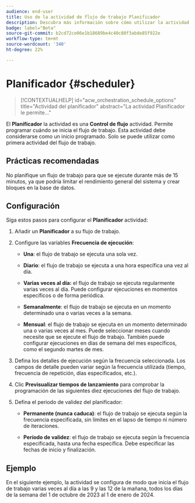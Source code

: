 ```yaml
---
audience: end-user
title: Uso de la actividad de flujo de trabajo Planificador
description: Descubra más información sobre cómo utilizar la actividad del flujo de trabajo Planificador
badge: label="Beta"
source-git-commit: b2cd72ce06e1b18689be4c40c80f3abde85f922e
workflow-type: tm+mt
source-wordcount: '340'
ht-degree: 22%

---
```



# Planificador {#scheduler}

>[!CONTEXTUALHELP]
>id="acw_orchestration_schedule_options"
>title="Actividad del planificador"
>abstract="La actividad Planificador le permite..."

El **Planificador** la actividad es una **Control de flujo** actividad. Permite programar cuándo se inicia el flujo de trabajo. Esta actividad debe considerarse como un inicio programado. Solo se puede utilizar como primera actividad del flujo de trabajo.

## Prácticas recomendadas

No planifique un flujo de trabajo para que se ejecute durante más de 15 minutos, ya que podría limitar el rendimiento general del sistema y crear bloques en la base de datos.

## Configuración

Siga estos pasos para configurar el **Planificador** actividad:

1. Añadir un **Planificador** a su flujo de trabajo.

   <!--![](../assets/workflow-scheduler.png)-->

1. Configure las variables **Frecuencia de ejecución**:

   * **Una**: el flujo de trabajo se ejecuta una sola vez.

   * **Diario**: el flujo de trabajo se ejecuta a una hora específica una vez al día.

   * **Varias veces al día:** el flujo de trabajo se ejecuta regularmente varias veces al día. Puede configurar ejecuciones en momentos específicos o de forma periódica.

   * **Semanalmente**: el flujo de trabajo se ejecuta en un momento determinado una o varias veces a la semana.

   * **Mensual**: el flujo de trabajo se ejecuta en un momento determinado una o varias veces al mes. Puede seleccionar meses cuando necesite que se ejecute el flujo de trabajo. También puede configurar ejecuciones en días de semana del mes específicos, como el segundo martes de mes.

1. Defina los detalles de ejecución según la frecuencia seleccionada. Los campos de detalle pueden variar según la frecuencia utilizada (tiempo, frecuencia de repetición, días especificados, etc.).

1. Clic **Previsualizar tiempos de lanzamiento** para comprobar la programación de las siguientes diez ejecuciones del flujo de trabajo.

1. Defina el periodo de validez del planificador:

   * **Permanente (nunca caduca)**: el flujo de trabajo se ejecuta según la frecuencia especificada, sin límites en el lapso de tiempo ni número de iteraciones.

   * **Período de validez**: el flujo de trabajo se ejecuta según la frecuencia especificada, hasta una fecha específica. Debe especificar las fechas de inicio y finalización.

## Ejemplo

En el siguiente ejemplo, la actividad se configura de modo que inicia el flujo de trabajo varias veces al día a las 9 y las 12 de la mañana, todos los días de la semana del 1 de octubre de 2023 al 1 de enero de 2024.

<!--![](../assets/workflow-scheduler2.png)-->



